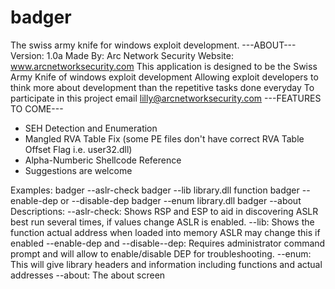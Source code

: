 # badger
The swiss army knife for windows exploit development.
---ABOUT---
Version: 1.0a
Made By: Arc Network Security
Website: www.arcnetworksecurity.com
This application is designed to be the Swiss Army Knife of windows exploit development
Allowing exploit developers to think more about development than the repetitive tasks done everyday
To participate in this project email lilly@arcnetworksecurity.com
---FEATURES TO COME---
- SEH Detection and Enumeration
- Mangled RVA Table Fix (some PE files don't have correct RVA Table Offset Flag i.e. user32.dll)
- Alpha-Numberic Shellcode Reference
- Suggestions are welcome

Examples:
badger --aslr-check
badger --lib library.dll function
badger --enable-dep or --disable-dep
badger --enum library.dll
badger --about
Descriptions:
--aslr-check: Shows RSP and ESP to aid in discovering ASLR best run several times, if values change ASLR is enabled.
--lib: Shows the function actual address when loaded into memory ASLR may change this if enabled
--enable-dep and --disable--dep: Requires administrator command prompt and will allow to enable/disable DEP for troubleshooting.
--enum: This will give library headers and information including functions and actual addresses
--about: The about screen
